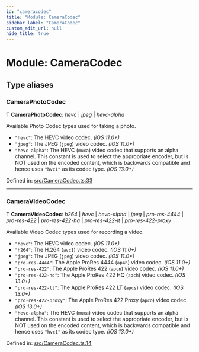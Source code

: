 ```yaml
---
id: "cameracodec"
title: "Module: CameraCodec"
sidebar_label: "CameraCodec"
custom_edit_url: null
hide_title: true
---
```


# Module: CameraCodec

## Type aliases

### CameraPhotoCodec

Ƭ **CameraPhotoCodec**: *hevc* \| *jpeg* \| *hevc-alpha*

Available Photo Codec types used for taking a photo.

* `"hevc"`: The HEVC video codec. _(iOS 11.0+)_
* `"jpeg"`: The JPEG (`jpeg`) video codec. _(iOS 11.0+)_
* `"hevc-alpha"`: The HEVC (`muxa`) video codec that supports an alpha channel. This constant is used to select the appropriate encoder, but is NOT used on the encoded content, which is backwards compatible and hence uses `"hvc1"` as its codec type. _(iOS 13.0+)_

Defined in: [src/CameraCodec.ts:33](https://github.com/cuvent/react-native-vision-camera/blob/c314255/src/CameraCodec.ts#L33)

___

### CameraVideoCodec

Ƭ **CameraVideoCodec**: *h264* \| *hevc* \| *hevc-alpha* \| *jpeg* \| *pro-res-4444* \| *pro-res-422* \| *pro-res-422-hq* \| *pro-res-422-lt* \| *pro-res-422-proxy*

Available Video Codec types used for recording a video.

* `"hevc"`: The HEVC video codec. _(iOS 11.0+)_
* `"h264"`: The H.264 (`avc1`) video codec. _(iOS 11.0+)_
* `"jpeg"`: The JPEG (`jpeg`) video codec. _(iOS 11.0+)_
* `"pro-res-4444"`: The Apple ProRes 4444 (`ap4h`) video codec. _(iOS 11.0+)_
* `"pro-res-422"`: The Apple ProRes 422 (`apcn`) video codec. _(iOS 11.0+)_
* `"pro-res-422-hq"`: The Apple ProRes 422 HQ (`apch`) video codec. _(iOS 13.0+)_
* `"pro-res-422-lt"`: The Apple ProRes 422 LT (`apcs`) video codec. _(iOS 13.0+)_
* `"pro-res-422-proxy"`: The Apple ProRes 422 Proxy (`apco`) video codec. _(iOS 13.0+)_
* `"hevc-alpha"`: The HEVC (`muxa`) video codec that supports an alpha channel. This constant is used to select the appropriate encoder, but is NOT used on the encoded content, which is backwards compatible and hence uses `"hvc1"` as its codec type. _(iOS 13.0+)_

Defined in: [src/CameraCodec.ts:14](https://github.com/cuvent/react-native-vision-camera/blob/c314255/src/CameraCodec.ts#L14)
